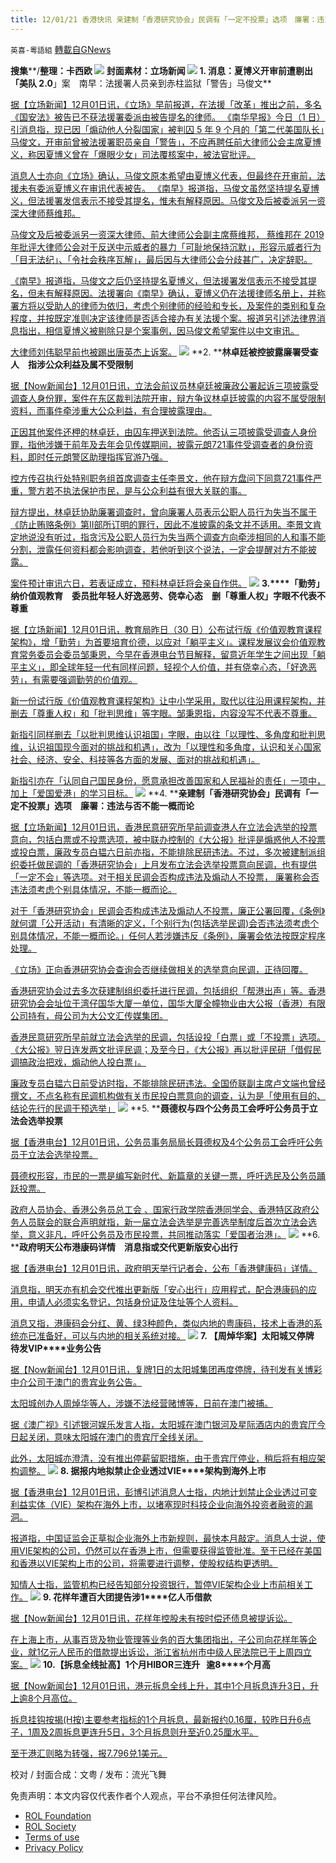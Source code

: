 ```yaml
---
title: 12/01/21 香港快讯 亲建制「香港研究协会」民调有「一定不投票」选项　廉署：违法与否不能一概而论
---
```

`英喜-粵語組` [轉載自GNews](https://gnews.org/zh-hans/1711599/)

**搜集****/****整理：卡西欧**
![](https://assets.gnews.org/wp-content/uploads/2021/12/1201-5.jpg)
封面素材：立场新闻
![](https://assets.gnews.org/wp-content/uploads/2021/12/Screen-Shot-2021-12-01-at-2.34.42-PM.png)
**1. ****消息：夏博义开审前遭剔出「美队**** 2.0****」案　南早：法援署人员亲到赤柱监狱「警告」马俊文**

[据【立场新闻】12月01日讯，《立场》早前报道，在法援「改革」推出之前，多名《国安法》被告已不获法援署委派由被告提名的律师。 《南华早报》今日（1 日）引消息指，现已因「煽动他人分裂国家」被判囚 5 年 9 个月的「第二代美国队长」马俊文，开审前曾被法援署职员亲自「警告」，不应再聘任前大律师公会主席夏博义，称因夏博义曾在「爆眼少女」司法覆核案中，被法官批评。](https://www.thestandnews.com/politics/消息夏博義開審前遭剔出美隊-20案-南早法援署人員親到赤柱監獄警告馬俊文)

[消息人士亦向《立场》确认，马俊文原本希望由夏博义代表，但最终在开审前，法援未有委派夏博义在审讯代表被告。 《南早》报道指，马俊文虽然坚持提名夏博义，但法援署发信表示不接受其提名，惟未有解释原因。马俊文及后被委派另一资深大律师蔡维邦。](https://www.thestandnews.com/politics/消息夏博義開審前遭剔出美隊-20案-南早法援署人員親到赤柱監獄警告馬俊文)

[马俊文及后被委派另一资深大律师、前大律师公会副主席蔡维邦， 蔡维邦在 2019 年批评大律师公会对于反送中示威者的暴力「可耻地保持沉默」，形容示威者行为「目无法纪」、「令社会秩序瓦解」，最后因与大律师公会分歧甚广，决定辞职。](https://www.thestandnews.com/politics/消息夏博義開審前遭剔出美隊-20案-南早法援署人員親到赤柱監獄警告馬俊文)

[《南早》报道指，马俊文之后仍坚持提名夏博义，但法援署发信表示不接受其提名，但未有解释原因。法援署向《南早》确认，夏博义仍在法援律师名册上，并称署方将以受助人的律师为依归，考虑个别律师的经验和专长，及案件的类别和复杂程度，并按既定准则决定该律师是否适合接办有关法援个案。报道另引述法律界消息指出，相信夏博义被剔除只是个案事例，因马俊文希望案件以中文审讯。](https://www.thestandnews.com/politics/消息夏博義開審前遭剔出美隊-20案-南早法援署人員親到赤柱監獄警告馬俊文)

[大律师刘伟聪早前也被踢出唐英杰上诉案。](https://www.thestandnews.com/politics/消息夏博義開審前遭剔出美隊-20案-南早法援署人員親到赤柱監獄警告馬俊文)
![](https://assets.gnews.org/wp-content/uploads/2021/12/Screen-Shot-2021-12-01-at-2.34.56-PM.png)
**2. ****林卓廷被控披露廉署受查人　指涉公众利益及属不受限制**

[据【Now新闻台】12月01日讯，立法会前议员林卓廷被廉政公署起诉三项披露受调查人身份罪，案件在东区裁判法院开审，辩方争议林卓廷披露的内容不属受限制资料，而事件牵涉重大公众利益，有合理披露理由。](https://news.now.com/home/local/player?newsId=458528)

[正因其他案件还柙的林卓廷，由囚车押送到法院。他否认三项披露受调查人身份罪，指他涉嫌于前年及去年会见传媒期间，披露元朗721事件受调查者的身份资料，即时任元朗警区助理指挥官游乃强。](https://news.now.com/home/local/player?newsId=458528)

[控方传召执行处特别职务组首席调查主任李景文，他在辩方盘问下同意721事件严重，警方若不执法保护市民，是与公众利益有很大关联的事。](https://news.now.com/home/local/player?newsId=458528)

[辩方提出，林卓廷协助廉署调查时，曾向廉署人员表示公职人员行为失当不属于《防止贿赂条例》第II部所订明的罪行，因此不准披露的条文并不适用。李景文肯定地说没有听过，指贪污及公职人员行为失当两个调查方向牵涉相同的人和事不能分割，泄露任何资料都会影响调查，若他听到这个说法，一定会提醒对方不能披露。](https://news.now.com/home/local/player?newsId=458528)

[案件预计审讯六日，若表证成立，预料林卓廷将会亲自作供。](https://news.now.com/home/local/player?newsId=458528)
![](https://assets.gnews.org/wp-content/uploads/2021/12/Screen-Shot-2021-12-01-at-2.35.12-PM.png)
**3.****「勤劳」纳价值观教育　委员批年轻人好逸恶劳、侥幸心态　删「尊重人权」字眼不代表不尊重**

[据【立场新闻】12月01日讯，教育局昨日（30 日）公布试行版《价值观教育课程架构》，增「勤劳」为首要培育价德，以应对「躺平主义」。课程发展议会价值观教育常务委员会委员邹秉恩，今早在香港电台节目解释，留意近年学生之间出现「躺平主义」，即全球年轻一代有同样问题，轻视个人价值，并有侥幸心态，「好逸恶劳」，有需要强调勤劳的价值观。](https://www.thestandnews.com/society/勤勞納價值觀教育-委員批年輕人好逸惡勞僥倖心態-刪尊重人權字眼不代表不尊重)

[新一份试行版《价值观教育课程架构》让中小学采用，取代以往沿用课程架构，并删去「尊重人权」和「批判思维」等字眼。邹秉恩指，内容没写不代表不尊重。](https://www.thestandnews.com/society/勤勞納價值觀教育-委員批年輕人好逸惡勞僥倖心態-刪尊重人權字眼不代表不尊重)

[新指引同样删去「以批判思维认识祖国」字眼，由以往「以理性、多角度和批判思维，认识祖国现今面对的挑战和机遇」，改为「以理性和多角度，认识和关心国家社会、经济、安全、科技等各方面的发展、面对的挑战和机遇」。](https://www.thestandnews.com/society/勤勞納價值觀教育-委員批年輕人好逸惡勞僥倖心態-刪尊重人權字眼不代表不尊重)

[新指引亦在「认同自己国民身份，愿意承担改善国家和人民福祉的责任」一项中，加上「爱国爱港」的学习目标。](https://www.thestandnews.com/society/勤勞納價值觀教育-委員批年輕人好逸惡勞僥倖心態-刪尊重人權字眼不代表不尊重)
![](https://assets.gnews.org/wp-content/uploads/2021/12/Screen-Shot-2021-12-01-at-2.35.22-PM.png)
**4. ****亲建制「香港研究协会」民调有「一定不投票」选项　廉署：违法与否不能一概而论**

[据【立场新闻】12月01日讯，香港民意研究所早前调查港人在立法会选举的投票意向，包括白票或不投票选项，被中联办控制的《大公报》批评是煽惑他人不投票或投白票，廉政专员白韫六日前亦指，不能排除民研违法。不过，多次被建制派组织委托做民调的「香港研究协会」上月发布立法会选举投票意向民调，也有提供「一定不会」等选项。对于相关民调会否构成违法及煽动人不投票， 廉署称会否违法须考虑个别具体情况，不能一概而论。](https://www.thestandnews.com/politics/親建制香港研究協會民調-有一定不投票選項-廉署違法與否不能一概而論)

[对于「香港研究协会」民调会否构成违法及煽动人不投票，廉正公署回覆，《条例》就何谓「公开活动」有清晰的定义，「个别行为(包括选举民调)会否违法须考虑个别具体情况，不能一概而论。」任何人若涉嫌违反《条例》，廉署会依法按既定程序处理。](https://www.thestandnews.com/politics/親建制香港研究協會民調-有一定不投票選項-廉署違法與否不能一概而論)

[《立场》正向香港研究协会查询会否继续做相关的选举意向民调，正待回覆。](https://www.thestandnews.com/politics/親建制香港研究協會民調-有一定不投票選項-廉署違法與否不能一概而論)

[香港研究协会过去多次获建制组织委托进行民调，包括组织「帮港出声」等。香港研究协会会址位于湾仔国华大厦一单位，国华大厦全幢物业由大公报（香港）有限公司持有，母公司为大公文汇传媒集团。](https://www.thestandnews.com/politics/親建制香港研究協會民調-有一定不投票選項-廉署違法與否不能一概而論)

[香港民意研究所早前就立法会选举的民调，包括设投「白票」或「不投票」选项。 《大公报》翌日连发两文批评民调；及至今日，《大公报》再以批评民研「借假民调搞政治把戏，煽动他人投白票」。](https://www.thestandnews.com/politics/親建制香港研究協會民調-有一定不投票選項-廉署違法與否不能一概而論)

[廉政专员白韫六日前受访时指，不能排除民研违法。全国侨联副主席卢文端也曾经撰文，不点名称有民调机构做有关市民投白票意向的调查，认为是「使用有目的、结论先行的民调干预选举」](https://www.thestandnews.com/politics/親建制香港研究協會民調-有一定不投票選項-廉署違法與否不能一概而論)
![](https://assets.gnews.org/wp-content/uploads/2021/12/Screen-Shot-2021-12-01-at-2.35.31-PM.png)
**5. ****聂德权与四个公务员工会呼吁公务员于立法会选举投票**

[据【香港电台】12月01日讯，公务员事务局局长聂德权及4个公务员工会呼吁公务员于立法会选举投票。](https://news.rthk.hk/rthk/ch/component/k2/1622259-20211201.htm)

[聂德权形容，市民的一票是编写新时代、新篇章的关键一票，呼吁选民及公务员踊跃投票。](https://news.rthk.hk/rthk/ch/component/k2/1622259-20211201.htm)

[政府人员协会、香港公务员总工会 、国家行政学院香港同学会、香港特区政府公务人员联会的联合声明就指，新一届立法会选举是完善选举制度后首次立法会选举，意义非凡，呼吁公务员及市民投票，共同推动落实「爱国者治港」。](https://news.rthk.hk/rthk/ch/component/k2/1622259-20211201.htm)
![](https://assets.gnews.org/wp-content/uploads/2021/12/Screen-Shot-2021-12-01-at-2.35.39-PM.png)
**6. ****政府明天公布港康码详情　消息指或交代更新版安心出行**

[据【香港电台】12月01日讯，政府明天举行记者会，公布「香港健康码」详情。](https://news.rthk.hk/rthk/ch/component/k2/1622296-20211201.htm?spTabChangeable=0)

[消息指，明天亦有机会交代推出更新版「安心出行」应用程式，配合港康码的应用，申请人必须实名登记，包括身份证及住址等个人资料。](https://news.rthk.hk/rthk/ch/component/k2/1622296-20211201.htm?spTabChangeable=0)

[消息又指，港康码会分红、黄、绿3种颜色，类似内地的粤康码，技术上香港的系统亦已准备好，可以与内地的相关系统对接。](https://news.rthk.hk/rthk/ch/component/k2/1622296-20211201.htm?spTabChangeable=0)
![](https://assets.gnews.org/wp-content/uploads/2021/12/Screen-Shot-2021-12-01-at-2.35.52-PM.png)
**7. ****【周焯华案】太阳城又停牌****   ****待发****VIP****业务公告**

[据【Now新闻台】12月01日讯，复牌1日的太阳城集团再度停牌，待刊发有关博彩中介公司于澳门的贵宾业务公告。](https://news.now.com/home/finance/player?newsId=458489)

[太阳城创办人周焯华等人，涉嫌不法经营赌博等，日前在澳门被捕。](https://news.now.com/home/finance/player?newsId=458489)

[据《澳广视》引述银河娱乐发言人指，太阳城在澳门银河及星际酒店内的贵宾厅今日起关闭，意味太阳城在澳门的贵宾厅全线关闭。](https://news.now.com/home/finance/player?newsId=458489)

[此外，太阳城亦澄清，没有推出停薪留职措施，由于贵宾厅停业，稍后将有相应架构调整。](https://news.now.com/home/finance/player?newsId=458489)
![](https://assets.gnews.org/wp-content/uploads/2021/12/Screen-Shot-2021-12-01-at-2.36.23-PM.png)
**8. ****据报内地拟禁止企业透过****VIE****架构到海外上市**

[据【香港电台】12月01日讯，彭博引述消息人士指，内地计划禁止企业透过可变利益实体（VIE）架构在海外上市，以堵塞现时科技企业向海外投资者融资的漏洞。](https://www.dotdotnews.com/a/202112/01/AP61a75962e4b09c38ffe7e6e8.html)

[报道指，中国证监会正草拟企业海外上市新规则，最快本月敲定。消息人士说，使用VIE架构的公司，仍然可以在香港上市，但需要获得监管批准。至于已经在美国和香港以VIE架构上市的公司，将需要进行调整，使股权结构更透明。](https://www.dotdotnews.com/a/202112/01/AP61a75962e4b09c38ffe7e6e8.html)

[知情人士指，监管机构已经告知部分投资银行，暂停VIE架构企业上市前相关工作。](https://www.dotdotnews.com/a/202112/01/AP61a75962e4b09c38ffe7e6e8.html)
![](https://assets.gnews.org/wp-content/uploads/2021/12/Screen-Shot-2021-12-01-at-2.36.31-PM.png)
**9. ****花样年遭百大团提告涉****1****亿人币借款**

[据【Now新闻台】12月01日讯，花样年控股未有按时偿还债息被提诉讼。](https://news.now.com/home/finance/player?newsId=458491)

[在上海上市，从事百货及物业管理等业务的百大集团指出，子公司向花样年等企业，就1亿元人民币的借款提出诉讼，浙江省杭州市中级人民法院已于上周四立案。](https://news.now.com/home/finance/player?newsId=458491)
![](https://assets.gnews.org/wp-content/uploads/2021/12/Screen-Shot-2021-12-01-at-2.36.42-PM.png)
**10.****【拆息全线扯高】****1****个月****HIBOR****三连升****   ****逾****8****个月高**

[据【Now新闻台】12月01日讯，港元拆息全线上升，其中1个月拆息连升3日，升上逾8个月高位。](https://news.now.com/home/finance/player?newsId=458520)

[拆息挂钩按揭(H按)主要参考指标的1个月拆息，最新报约0.16厘，较昨日升6点子，1周及2周拆息更连升5日，3个月拆息则升至近0.25厘水平。](https://news.now.com/home/finance/player?newsId=458520)

[至于港汇则略为转强，报7.796兑1美元。](https://news.now.com/home/finance/player?newsId=458520)

校对 / 封面合成：文粤 / 发布：流光飞舞

 

免责声明：本文内容仅代表作者个人观点，平台不承担任何法律风险。

- [ROL Foundation](https://rolfoundation.org/)
- [ROL Society](https://rolsociety.org/)
- [Terms of use](https://gnews.org/terms-of-use-3/)
- [Privacy Policy](https://gnews.org/privacy-policy/)
